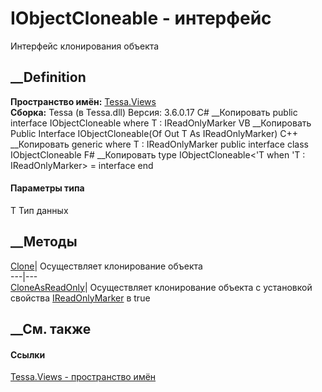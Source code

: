 # IObjectCloneable<T> \- интерфейс
Интерфейс клонирования объекта
## __Definition
 **Пространство имён:** [Tessa.Views](N_Tessa_Views.htm)  
 **Сборка:** Tessa (в Tessa.dll) Версия: 3.6.0.17
C# __Копировать
     public interface IObjectCloneable<out T>
    where T : IReadOnlyMarker
VB __Копировать
     Public Interface IObjectCloneable(Of Out T As IReadOnlyMarker)
C++ __Копировать
    generic<typename T>
    where T : IReadOnlyMarker
    public interface class IObjectCloneable
F# __Копировать
     type IObjectCloneable<'T when 'T : IReadOnlyMarker> = interface end
#### Параметры типа
T
     Тип данных 
## __Методы
[Clone](M_Tessa_Views_IObjectCloneable_1_Clone.htm)|  Осуществляет
клонирование объекта  
---|---  
[CloneAsReadOnly](M_Tessa_Views_IObjectCloneable_1_CloneAsReadOnly.htm)|
Осуществляет клонирование объекта с установкой свойства
[IReadOnlyMarker](T_Tessa_Views_IReadOnlyMarker.htm) в true  
##  __См. также
#### Ссылки
[Tessa.Views - пространство имён](N_Tessa_Views.htm)
